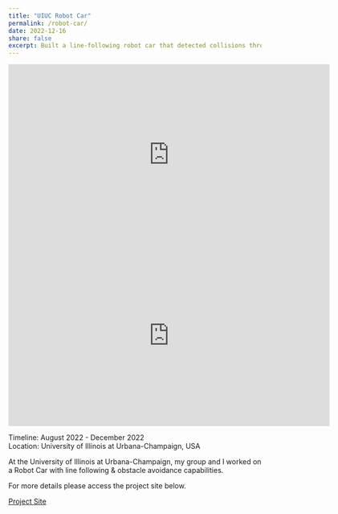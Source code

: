 ```yaml
---
title: "UIUC Robot Car"
permalink: /robot-car/
date: 2022-12-16
share: false
excerpt: Built a line-following robot car that detected collisions through its IMU
---
```


<iframe width="640" height="360" src="https://www.youtube.com/embed/FdAZ-2gmHb4?si=05t31EB4_tNBXkOE" title="YouTube video player" frameborder="0" allow="accelerometer; autoplay; clipboard-write; encrypted-media; gyroscope; picture-in-picture; web-share" referrerpolicy="strict-origin-when-cross-origin" allowfullscreen></iframe>

<iframe width="640" height="360" src="https://www.youtube.com/embed/HqiDRQQiqhc?si=LQpckZ4SlTuoqAwk" title="YouTube video player" frameborder="0" allow="accelerometer; autoplay; clipboard-write; encrypted-media; gyroscope; picture-in-picture; web-share" referrerpolicy="strict-origin-when-cross-origin" allowfullscreen></iframe>

Timeline: August 2022 - December 2022<br>
Location: University of Illinois at Urbana-Champaign, USA

At the University of Illinois at Urbana-Champaign, my group and I worked on a Robot Car with line following & obstacle avoidance capabilities.

For more details please access the project site below.

​[Project Site](https://www.hackster.io/500730/line-following-robot-with-crash-detection-34002b)